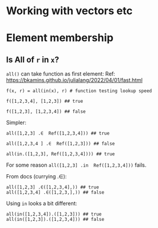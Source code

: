 # Working with vectors etc

# Element membership

## Is All of `r` in `x`?

`all()` can take function as first element:
Ref: https://bkamins.github.io/julialang/2022/04/01/fast.html

```@example
f(x, r) = all(in(x), r) # function testing lookup speed

f([1,2,3,4], [1,2,3]) ## true

f([1,2,3], [1,2,3,4]) ## false
```

Simpler:

```@example
all([1,2,3] .∈  Ref([1,2,3,4])) ## true

all([1,2,3,4 ] .∈  Ref([1,2,3])) ## false

all(in.([1,2,3], Ref([1,2,3,4]))) ## true

```

For some reason `all([1,2,3] .in  Ref([1,2,3,4]))` fails.

From docs (currying .∈):

```@example
all([1,2,3] .∈([1,2,3,4],)) ## true
all([1,2,3,4] .∈([1,2,3,],)) ## false
```

Using `in` looks a bit different:


```@example
all(in([1,2,3,4]).([1,2,3])) ## true
all(in([1,2,3]).([1,2,3,4])) ## false
```
